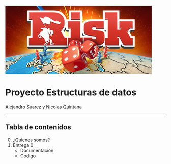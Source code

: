 ![Banner](images/header.jpg)

# Proyecto Estructuras de datos
Alejandro Suarez y Nicolas Quintana

----

## Tabla de contenidos
0. ¿Quienes somos?
1. Entrega 0
    -  Documentación
    -  Código

